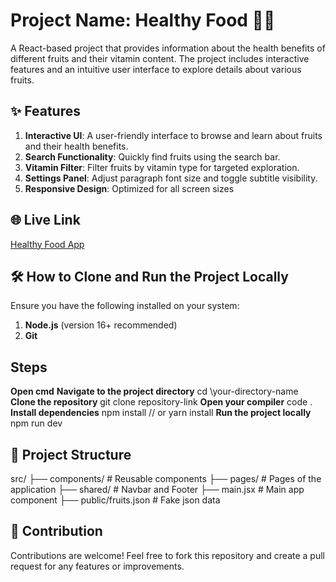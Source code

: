 # Project Name: Healthy Food 🍎🍌
A React-based project that provides information about the health benefits of different fruits and their vitamin content. The project includes interactive features and an intuitive user interface to explore details
about various fruits.

## ✨ Features
1. **Interactive UI**: A user-friendly interface to browse and learn about fruits and their health benefits.
2. **Search Functionality**: Quickly find fruits using the search bar.
3. **Vitamin Filter**: Filter fruits by vitamin type for targeted exploration.
4. **Settings Panel**: Adjust paragraph font size and toggle subtitle visibility.
5. **Responsive Design**: Optimized for all screen sizes

## 🌐 Live Link
[Healthy Food App](https://healthy-food-cyber-sky-it-5d73c9.netlify.app/)

## 🛠️ How to Clone and Run the Project Locally
Ensure you have the following installed on your system:
1. **Node.js** (version 16+ recommended)
2. **Git**

## Steps
**Open cmd**
**Navigate to the project directory**
cd \your-directory-name
**Clone the repository**
git clone repository-link
**Open your compiler**
code .
**Install dependencies**
npm install
// or
yarn install
**Run the project locally**
npm run dev

## 📂 Project Structure
src/
├── components/         # Reusable components
├── pages/              # Pages of the application
├── shared/             # Navbar and Footer
├── main.jsx            # Main app component
├── public/fruits.json  # Fake json data

## 🤝 Contribution
Contributions are welcome!
Feel free to fork this repository and create a pull request for any features or improvements.



